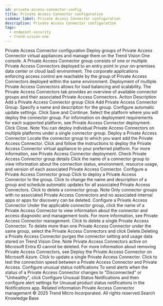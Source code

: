 ```yaml
---
id: private-access-connector-config
title: Private Access Connector configuration
sidebar_label: Private Access Connector configuration
description: Private Access Connector configuration
tags:
  - endpoint-security
  - trend-vision-one
---
```


 Private Access Connector configuration Deploy groups of Private Access Connector virtual appliances and manage them on the Trend Vision One console. A Private Access Connector group consists of one or multiple Private Access Connectors deployed to an entry point in your on-premises data center or cloud IaaS environment. The corporate applications enforcing access control are reachable by the group of Private Access Connectors deployed within the same environment. Deployment of multiple Private Access Connectors allows for load balancing and scalability. The Private Access Connectors tab provides an overview of available connector groups and their associated Private Access Connectors. Action Description Add a Private Access Connector group Click Add Private Access Connector Group. Specify a name and description for the group. Configure automatic update settings. Click Save and Continue. Select the platform where you will deploy the connector group. For information on deployment requirements for each supported platform, see Private Access Connector deployment. Click Close. Note You can deploy individual Private Access Connectors on multiple platforms under a single connector group. Deploy a Private Access Connector Locate the connector group to which you want add the Private Access Connector. Click and follow the instructions to deploy the Private Access Connector virtual appliance to your preferred platform. For more information, see Private Access Connector deployment. Check Private Access Connector group details Click the name of a connector group to view information about the connection status, environment, resource usage, and version of each associated Private Access Connector. Configure a Private Access Connector group Click to deploy a Private Access Connector to the group. Click to change the name and description of a group and schedule automatic updates for all associated Private Access Connectors. Click to delete a connector group. Note Only connector groups with no associated Private Access Connectors and no associated internal apps or apps for discovery can be deleted. Configure a Private Access Connector Under the applicable connector group, click the name of a Private Access Connector to view information about the connector and access diagnostic and management tools. For more information, see Private Access Connector management. Click to delete a single Private Access Connector. To delete more than one Private Access Connector under the same group, select the Private Access Connectors and click Delete.Deleting a Private Access Connector purges the connector setting and usage data stored on Trend Vision One. Note Private Access Connectors active on Microsoft Entra ID cannot be deleted. For more information about removing Private Access Connectors, see Deploy the Private Access Connector on Microsoft Azure. Click to update a single Private Access Connector. Click to test the connection speed between a Private Access Connector and Private Access. Configure unusual status notifications To send alerts when the status of a Private Access Connector changes to "Disconnected" or "Unhealthy", click Configure Unusual Status Notifications and then configure alert settings for Unusual product status notifications in the Notifications app. Related information Private Access Connector management © 2025 Trend Micro Incorporated. All rights reserved.Search Knowledge Base